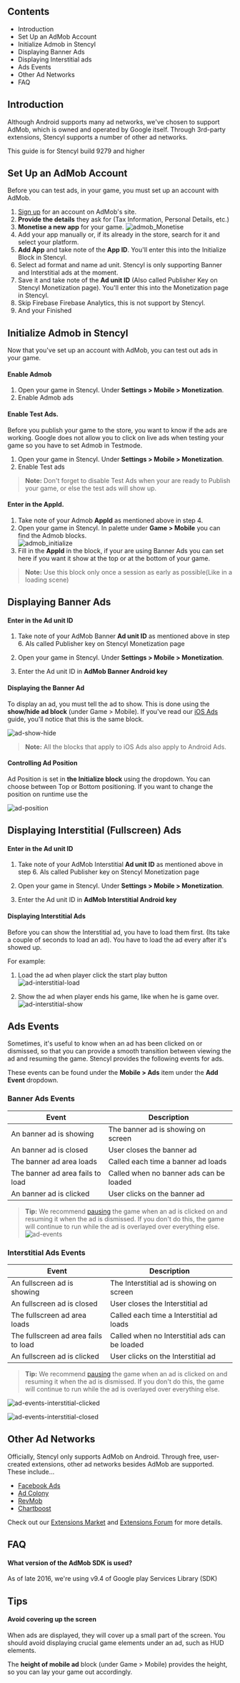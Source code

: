 ## Contents

* Introduction
* Set Up an AdMob Account
* Initialize Admob in Stencyl
* Displaying Banner Ads
* Displaying Interstitial ads
* Ads Events
* Other Ad Networks
* FAQ
 
## Introduction

Although Android supports many ad networks, we've chosen to support AdMob, which is owned and operated by Google itself. Through 3rd-party extensions, Stencyl supports a number of other ad networks.

This guide is for Stencyl build 9279 and higher

## Set Up an AdMob Account

Before you can test ads, in your game, you must set up an account with AdMob.

1. [Sign up](https://www.google.com/admob/) for an account on AdMob's site.
2. **Provide the details** they ask for (Tax Information, Personal Details, etc.)
3. **Monetise a new app** for your game. ![admob_Monetise](http://byrobin.nl/stencyl/admob/admob_Monetise.png)
3. Add your app manually or, if its already in the store, search for it  and select your platform.
4. **Add App** and take note of the **App ID**. You'll enter this into the Initialize Block in Stencyl.
5. Select ad format and name ad unit. Stencyl is only supporting Banner and Interstitial ads at the moment.
6. Save it and take note of the **Ad unit ID** (Also called Publisher Key on Stencyl Monetization page). You'll enter this into the Monetization page in Stencyl.
7. Skip Firebase Firebase Analytics, this is not support by Stencyl.
8. And your Finished

## Initialize Admob in Stencyl

Now that you've set up an account with AdMob, you can test out ads in your game.

#### Enable Admob

1. Open your game in Stencyl. Under **Settings > Mobile > Monetization**.
2. Enable Admob ads

#### Enable Test Ads.

Before you publish your game to the store, you want to know if the ads are working.
Google does not allow you to click on live ads when testing your game so you have to set Admob in Testmode.

1. Open your game in Stencyl. Under **Settings > Mobile > Monetization**.
2. Enable Test ads

> **Note:** Don't forget to disable Test Ads when your are ready to Publish your game, or else the test ads will show up.

#### Enter in the AppId.

1. Take note of your Admob **AppId** as mentioned above in step 4.
2. Open your game in Stencyl. In palette under **Game > Mobile** you can find the Admob blocks.</br>
![admob_initialize](http://byrobin.nl/stencyl/admob/admob_initialize.png)</br>
3. Fill in the **AppId** in the block, if your are using Banner Ads you can set here if you want it show at the top or at the bottom of your game.

> **Note:** Use this block only once a session as early as possible(Like in a loading scene)

## Displaying Banner Ads

#### Enter in the Ad unit ID

1. Take note of your AdMob Banner **Ad unit ID** as mentioned above in step 6. Als called Publisher key on Stencyl Monetization page

2. Open your game in Stencyl. Under **Settings > Mobile > Monetization**.

3. Enter the Ad unit ID in **AdMob Banner Android key**

#### Displaying the Banner Ad

To display an ad, you must tell the ad to show. This is done using the **show/hide ad block** (under Game > Mobile). If you've read our [iOS Ads](http://www.stencyl.com/help/view/iads/) guide, you'll notice that this is the same block.

![ad-show-hide](http://byrobin.nl/stencyl/admob/admob_banner_showhide.png)

> **Note:** All the blocks that apply to iOS Ads also apply to Android Ads.

#### Controlling Ad Position

Ad Position is set in **the Initialize block** using the dropdown. You can choose between Top or Bottom positioning.
If you want to change the position on runtime use the

![ad-position](http://byrobin.nl/stencyl/admob/admob_banner_position.png)

## Displaying Interstitial (Fullscreen) Ads

#### Enter in the Ad unit ID

1. Take note of your AdMob Interstitial **Ad unit ID** as mentioned above in step 6. Als called Publisher key on Stencyl Monetization page

2. Open your game in Stencyl. Under **Settings > Mobile > Monetization**.

3. Enter the Ad unit ID in **AdMob Interstitial Android key**

#### Displaying Interstitial Ads

Before you can show the Interstitial ad, you have to load them first. (Its take a couple of seconds to load an ad).
You have to load the ad every after it's showed up.

For example:

1. Load the ad when player click the start play button</br>
![ad-interstitial-load](http://byrobin.nl/stencyl/admob/admob_interstitial_load.png)

2. Show the ad when player ends his game, like when he is game over.</br>
![ad-interstitial-show](http://byrobin.nl/stencyl/admob/admob_interstitial_show.png)

## Ads Events

Sometimes, it's useful to know when an ad has been clicked on or dismissed, so that you can provide a smooth transition between viewing the ad and resuming the game. Stencyl provides the following events for ads.

These events can be found under the **Mobile > Ads** item under the **Add Event** dropdown.

### Banner Ads Events

Event | Description
--- | ---
An banner ad is showing| The banner ad is showing on screen
An banner ad is closed | User closes the banner ad
The banner ad area loads | Called each time a banner ad loads
The banner ad area fails to load | Called when no banner ads can be loaded
An banner ad is clicked | User clicks on the banner ad


> **Tip:** We recommend [pausing](http://www.stencyl.com/help/view/pausing/) the game when an ad is clicked on and resuming it when the ad is dismissed. If you don't do this, the game will continue to run while the ad is overlayed over everything else.
![ad-events](http://byrobin.nl/stencyl/admob/admob_banner_event.png)

### Interstitial Ads Events

Event | Description
--- | ---
An fullscreen ad is showing| The Interstitial ad is showing on screen
An fullscreen ad is closed | User closes the Interstitial ad
The fullscreen ad area loads | Called each time a Interstitial ad loads
The fullscreen ad area fails to load | Called when no Interstitial ads can be loaded
An fullscreen ad is clicked | User clicks on the Interstitial ad

> **Tip:** We recommend [pausing](http://www.stencyl.com/help/view/pausing/) the game when an ad is clicked on and resuming it when the ad is dismissed. If you don't do this, the game will continue to run while the ad is overlayed over everything else.

![ad-events-interstitial-clicked](http://byrobin.nl/stencyl/admob/admob_interstitial_event_clicked.png)

![ad-events-interstitial-closed](http://byrobin.nl/stencyl/admob/admob_interstitial_event_closed.png)

## Other Ad Networks

Officially, Stencyl only supports AdMob on Android. Through free, user-created extensions, other ad networks besides AdMob are supported. These include...

* [Facebook Ads](http://community.stencyl.com/index.php/topic,41144.0.html)
* [Ad Colony](http://community.stencyl.com/index.php/topic,40370.0.html)
* [RevMob](http://community.stencyl.com/index.php/topic,24331.0.html)
* [Chartboost](http://community.stencyl.com/index.php/topic,25006.0.html)

Check out our [Extensions Market](http://www.stencyl.com/developers/market/) and [Extensions Forum](http://community.stencyl.com/index.php/board,70.0.html) for more details.

## FAQ

#### What version of the AdMob SDK is used?
As of late 2016, we're using v9.4 of Google play Services Library (SDK)


## Tips
 
#### Avoid covering up the screen
When ads are displayed, they will cover up a small part of the screen. You should avoid displaying crucial game elements under an ad, such as HUD elements. 

The **height of mobile ad** block (under Game > Mobile) provides the height, so you can lay your game out accordingly.
